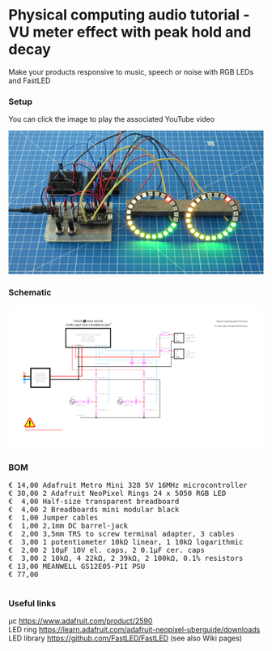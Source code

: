 # Physical computing audio tutorial - VU meter effect with peak hold and decay

Make your products responsive to music, speech or noise with RGB LEDs and FastLED

### Setup

You can click the image to play the associated YouTube video

[![Alt text](Assets/9d%20result.jpg)](https://youtu.be/xhTL8WmXV7c/)

### Schematic

![](Assets/9d%20schematic.png)

### BOM

<pre>
€ 14,00 Adafruit Metro Mini 328 5V 16MHz microcontroller
€ 30,00 2 Adafruit NeoPixel Rings 24 x 5050 RGB LED
€  4,00 Half-size transparent breadboard
€  4,00 2 Breadboards mini modular black
€  1,00 Jumper cables
€  1,00 2,1mm DC barrel-jack
€  2,00 3,5mm TRS to screw terminal adapter, 3 cables
€  3,00 1 potentiometer 10kΩ linear, 1 10kΩ logarithmic
€  2,00 2 10µF 10V el. caps, 2 0.1µF cer. caps
€  3,00 2 10kΩ, 4 22kΩ, 2 39kΩ, 2 100kΩ, 0.1% resistors
€ 13,00 MEANWELL GS12E05-P1I PSU
€ 77,00

</pre>  

### Useful links  

μc https://www.adafruit.com/product/2590  
LED ring https://learn.adafruit.com/adafruit-neopixel-uberguide/downloads  
LED library https://github.com/FastLED/FastLED (see also Wiki pages)  
